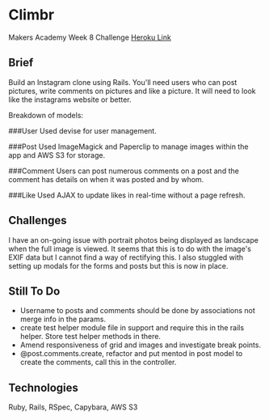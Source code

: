 Climbr
======
Makers Academy Week 8 Challenge
[Heroku Link](https://climbagram.herokuapp.com/)

Brief
-----
Build an Instagram clone using Rails. You'll need users who can post pictures, write comments on pictures and like a picture. It will need to look like the instagrams website or better.

Breakdown of models:

###User
Used devise for user management.

###Post
Used ImageMagick and Paperclip to manage images within the app and AWS S3 for storage.

###Comment
Users can post numerous comments on a post and the comment has details on when it was posted and by whom.

###Like
Used AJAX to update likes in real-time without a page refresh.

Challenges
----------
I have an on-going issue with portrait photos being displayed as landscape when the full image is viewed. It seems that this is to do with the image's EXIF data but I cannot find a way of rectifying this. I also stuggled with setting up modals for the forms and posts but this is now in place.

Still To Do
-----------
- Username to posts and comments should be done by associations not merge info in the params.
- create test helper module file in support and require this in the rails helper. Store test helper methods in there.
- Amend responsiveness of grid and images and investigate break points.
- @post.comments.create, refactor and put mentod in post model to create the comments, call this in the controller.

Technologies
------------
Ruby, Rails, RSpec, Capybara, AWS S3
